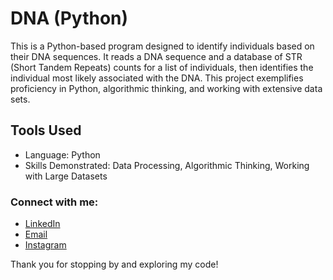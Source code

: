 # DNA (Python)
This is a Python-based program designed to identify individuals based on their DNA sequences. It reads a DNA sequence and a database of STR (Short Tandem Repeats) counts for a list of individuals, then identifies the individual most likely associated with the DNA. This project exemplifies proficiency in Python, algorithmic thinking, and working with extensive data sets.

## Tools Used
- Language: Python
- Skills Demonstrated: Data Processing, Algorithmic Thinking, Working with Large Datasets

### Connect with me:
- [LinkedIn](https://www.linkedin.com/in/joshuaowm/)
- [Email](mailto:joshuaowm@gmail.com)
- [Instagram](https://www.instagram.com/joshuaowm/)

Thank you for stopping by and exploring my code!